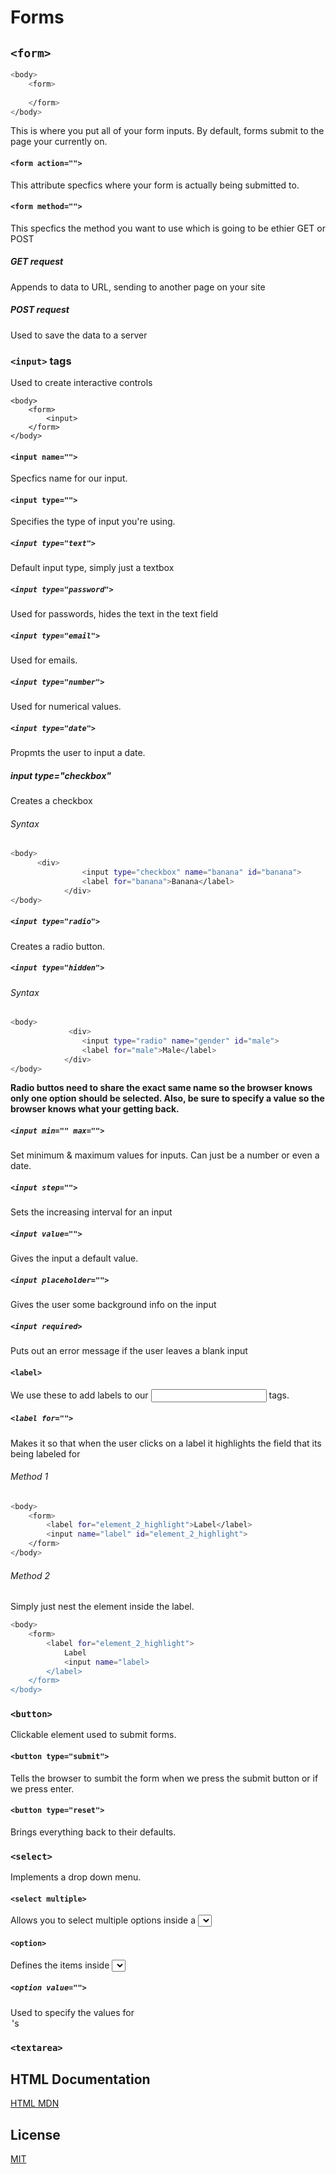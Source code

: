 # Forms
## ```<form>```
```bash
<body>
    <form>
        
    </form>
</body>
```
This is where you put all of your form inputs. By default, forms submit to the page your currently on.
#### ```<form action="">```
This attribute specfics where your form is actually being submitted to.
#### ```<form method="">```
This specfics the method you want to use which is going to be ethier GET or POST
#####  GET request
Appends to data to URL, sending to another page on your site
##### POST request
Used to save the data to a server
### ```<input>``` tags
Used to create interactive controls
```
<body>
    <form>
        <input>  
    </form>
</body>
```

#### ```<input name="">```
Specfics name for our input.

#### ```<input type="">```
Specifies the type of input you're using.

##### ```<input type="text">```
Default input type, simply just a textbox

##### ```<input type="password">```
Used for passwords, hides the text in the text field

##### ```<input type="email">```
Used for emails.

##### ```<input type="number">```
Used for numerical values.

##### ```<input type="date">```
Propmts the user to input a date.
##### input type="checkbox"
Creates a checkbox

###### Syntax
```bash
<body>
      <div>
                <input type="checkbox" name="banana" id="banana">
                <label for="banana">Banana</label>
            </div>
</body>
```

##### ```<input type="radio">```
Creates a radio button.

##### ```<input type="hidden">```

###### Syntax
```bash
<body>
             <div>
                <input type="radio" name="gender" id="male">
                <label for="male">Male</label>
            </div>
</body>
```
**Radio buttos need to share the exact same name so the browser knows only one option should be selected. Also, be sure to specify a value so the browser knows what your getting back.**

##### ```<input min="" max="">```
Set minimum & maximum values for inputs. Can just be a number or even a date.

##### ```<input step="">```
Sets the increasing interval for an input

##### ```<input value="">```
Gives the input a default value.

##### ```<input placeholder="">```
Gives the user some background info on the input

##### ```<input required>```
Puts out an error message if the user leaves a blank input 
#### ```<label>``` 
We use these to add labels to our <input> tags.

##### ```<label for="">```
Makes it so that when the user clicks on a label it highlights the field that its being labeled for
###### Method 1
```bash
<body>
    <form>
        <label for="element_2_highlight">Label</label>
        <input name="label" id="element_2_highlight">
    </form>
</body>
```


###### Method 2
Simply just nest the element inside the label.
```bash
<body>
    <form>
        <label for="element_2_highlight">
            Label
            <input name="label>
        </label>
    </form>
</body>
```
### ```<button>```
Clickable element used to submit forms.
#### ```<button type="submit">```
Tells the browser to sumbit the form when we press the submit button or if we press enter.
#### ```<button type="reset">```
Brings everything back to their defaults.
### ```<select>```
Implements a drop down menu.
#### ```<select multiple>```
Allows you to select multiple options inside a <select>
#### ```<option>```
Defines the items inside <select> tags.
##### ```<option value="">```
Used to specify the values for <option>'s
### ```<textarea>```

## HTML Documentation
[HTML MDN](https://developer.mozilla.org/en-US/docs/Web/HTML)

## License
[MIT](https://choosealicense.com/licenses/mit/)
